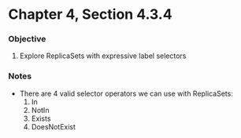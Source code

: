 # Chapter 4, Section 4.3.4

### Objective
1. Explore ReplicaSets with expressive label selectors

### Notes

- There are 4 valid selector operators we can use with ReplicaSets:
  1. In
  2. NotIn
  3. Exists
  4. DoesNotExist
